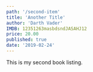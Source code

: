 ```yaml
---
path: '/second-item'
title: 'Another Title'
author: 'Darth Vader'
IMDB: 12351263masbdsndJASAHJ12
price: 20.00
published: true
date: '2019-02-24'
---
```


This is my second book listing.